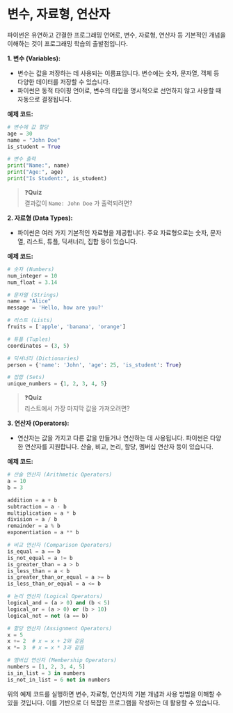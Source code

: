 # 변수, 자료형, 연산자
파이썬은 유연하고 간결한 프로그래밍 언어로, 변수, 자료형, 연산자 등 기본적인 개념을 이해하는 것이 프로그래밍 학습의 출발점입니다. 

**1. 변수 (Variables):**
- 변수는 값을 저장하는 데 사용되는 이름표입니다. 변수에는 숫자, 문자열, 객체 등 다양한 데이터를 저장할 수 있습니다.
- 파이썬은 동적 타이핑 언어로, 변수의 타입을 명시적으로 선언하지 않고 사용할 때 자동으로 결정됩니다.

**예제 코드:**
```python
# 변수에 값 할당
age = 30
name = "John Doe"
is_student = True

# 변수 출력
print("Name:", name)
print("Age:", age)
print("Is Student:", is_student)
```
> ❓**Quiz**   
> 결과값이 `Name: John Doe` 가 출력되려면?

**2. 자료형 (Data Types):**
- 파이썬은 여러 가지 기본적인 자료형을 제공합니다. 주요 자료형으로는 숫자, 문자열, 리스트, 튜플, 딕셔너리, 집합 등이 있습니다.

**예제 코드:**
```python
# 숫자 (Numbers)
num_integer = 10
num_float = 3.14

# 문자열 (Strings)
name = "Alice"
message = 'Hello, how are you?'

# 리스트 (Lists)
fruits = ['apple', 'banana', 'orange']

# 튜플 (Tuples)
coordinates = (3, 5)

# 딕셔너리 (Dictionaries)
person = {'name': 'John', 'age': 25, 'is_student': True}

# 집합 (Sets)
unique_numbers = {1, 2, 3, 4, 5}
```
> ❓**Quiz**   
> 리스트에서 가장 마지막 값을 가져오려면?

**3. 연산자 (Operators):**
- 연산자는 값을 가지고 다른 값을 만들거나 연산하는 데 사용됩니다. 파이썬은 다양한 연산자를 지원합니다. 산술, 비교, 논리, 할당, 멤버십 연산자 등이 있습니다.

**예제 코드:**
```python
# 산술 연산자 (Arithmetic Operators)
a = 10
b = 3

addition = a + b
subtraction = a - b
multiplication = a * b
division = a / b
remainder = a % b
exponentiation = a ** b

# 비교 연산자 (Comparison Operators)
is_equal = a == b
is_not_equal = a != b
is_greater_than = a > b
is_less_than = a < b
is_greater_than_or_equal = a >= b
is_less_than_or_equal = a <= b

# 논리 연산자 (Logical Operators)
logical_and = (a > 0) and (b < 5)
logical_or = (a > 0) or (b > 10)
logical_not = not (a == b)

# 할당 연산자 (Assignment Operators)
x = 5
x += 2  # x = x + 2와 같음
x *= 3  # x = x * 3과 같음

# 멤버십 연산자 (Membership Operators)
numbers = [1, 2, 3, 4, 5]
is_in_list = 3 in numbers
is_not_in_list = 6 not in numbers
```

위의 예제 코드를 실행하면 변수, 자료형, 연산자의 기본 개념과 사용 방법을 이해할 수 있을 것입니다. 이를 기반으로 더 복잡한 프로그램을 작성하는 데 활용할 수 있습니다.